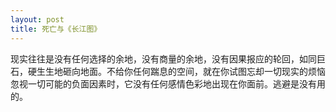 ```yaml
---
layout: post
title: 死亡与《长江图》
---
```

现实往往是没有任何选择的余地，没有商量的余地，没有因果报应的轮回，如同巨石，硬生生地砸向地面。不给你任何踹息的空间，就在你试图忘却一切现实的烦恼
忽视一切可能的负面因素时，它没有任何感情色彩地出现在你面前。逃避是没有用的。
